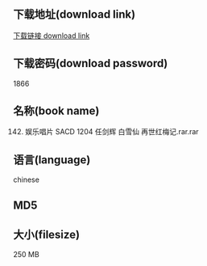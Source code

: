 ## 下载地址(download link)
[下载链接 download link](https://tutu365.netlify.app/?s=142.+%E5%A8%B1%E4%B9%90%E5%94%B1%E7%89%87+SACD+1204+%E4%BB%BB%E5%89%91%E8%BE%89+%E7%99%BD%E9%9B%AA%E4%BB%99+%E5%86%8D%E4%B8%96%E7%BA%A2%E6%A2%85%E8%AE%B0.rar)

## 下载密码(download password)
1866

## 名称(book name)
142. 娱乐唱片 SACD 1204 任剑辉 白雪仙 再世红梅记.rar.rar

## 语言(language)
chinese

## MD5


## 大小(filesize)
250 MB
